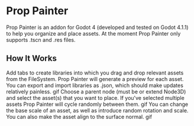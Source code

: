 # Prop Painter
Prop Painter is an addon for Godot 4 (developed and tested on Godot 4.1.1) to help you organize and place assets. At the moment Prop Painter only supports .tscn and .res files.

## How It Works
Add tabs to create libraries into which you drag and drop relevant assets from the FileSystem. Prop Painter will generate a preview for each asset. You can export and import libraries as .json, which should make updates relatively painless.
 gif
Choose a parent node (must be or extend Node3D) and select the asset(s) that you want to place. If you've selected multiple assets Prop Painter will cycle randomly between them.
 gif
You can change the base scale of an asset, as well as introduce random rotation and scale. You can also make the asset align to the surface normal.
 gif
